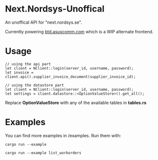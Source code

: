 # Next.Nordsys-Unoffical
An unoffical API for "next.nordsys.se".

Currently powering [btd.asuscomm.com](https://btd.asuscomm.com) which is a WIP alternate frontend.

# Usage

```
// using the api part
let client = NClient::login(server_id, username, password);
let invoice = client.api().supplier_invoice_document(supplier_invoice_id);
```
```
// using the datastore part
let client = NClient::login(server_id, username, password);
let settings = client.datastore::<OptionValueStore>().get_all();
```

Replace **OptionValueStore** with any of the available tables in **tables.rs**

# Examples

You can find more examples in /examples. Run them with:
```
cargo run --example
```
```
cargo run --example list_workorders
```
